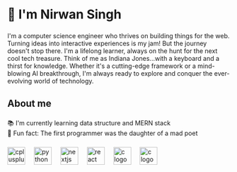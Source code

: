 
<h1 aling="left"> 👋 I'm Nirwan Singh</h1>

###

<p align="left">I'm a computer science engineer who thrives on building things for the web. Turning ideas into interactive experiences is my jam! But the journey doesn't stop there. I'm a lifelong learner, always on the hunt for the next cool tech treasure. 
Think of me as Indiana Jones...with a keyboard and a thirst for knowledge.  Whether it's a cutting-edge framework or a mind-blowing AI breakthrough, I'm always ready to explore and conquer the ever-evolving world of technology. </p>

###

<h2 align="left">About me</h2>


###

<p align="left">📚 I'm currently learning data structure and MERN stack   <br>🎲 Fun fact:  The first programmer was the daughter of a mad poet</p>

###
<div align="left">
<img src="https://img.icons8.com/?size=100&id=FRRACRKRsw2s&format=png&color=000000" height="40" alt="cplusplus logo"  />
  <img width="12" />
  <img src="https://img.icons8.com/?size=100&id=uLDrtp8o8zTG&format=png&color=000000" height="40" alt="python logo"  />
  <img width="12" />
  <img src="https://img.icons8.com/?size=100&id=ByCcJFjqrzw8&format=png&color=000000" 
           height="40" alt="nextjs logo"  />
  <img width="12" />
<img src="https://img.icons8.com/?size=100&id=o6OvAxG0nzTH&format=png&color=000000"
           height="40" alt="react logo"  />
  <img width="12" />
<img src="https://img.icons8.com/?size=100&id=t4YbEbA834uH&format=png&color=000000" height="40" alt="c logo"/>
  <img width="12" />
<img src="https://img.icons8.com/?size=100&id=ouWtcsgDBiwO&format=png&color=000000"
           height="40" alt="c logo"  />
  <img width="12" />
</div>
